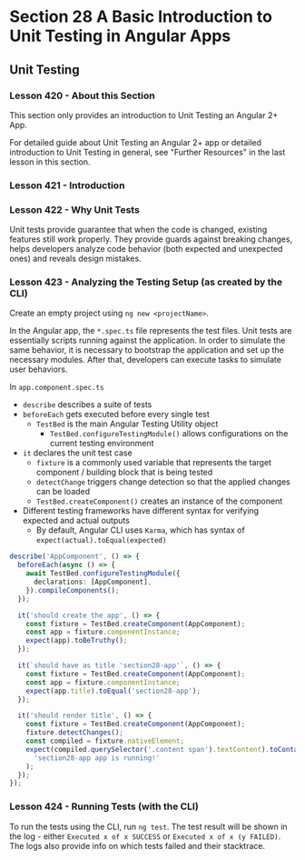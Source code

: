 # Section 28 A Basic Introduction to Unit Testing in Angular Apps

## Unit Testing

### Lesson 420 - About this Section

This section only provides an introduction to Unit Testing an Angular 2+ App.

For detailed guide about Unit Testing an Angular 2+ app or detailed introduction to Unit Testing in general, see "Further Resources" in the last lesson in this section.

### Lesson 421 - Introduction

### Lesson 422 - Why Unit Tests

Unit tests provide guarantee that when the code is changed, existing features still work properly. They provide guards against breaking changes, helps developers analyze code behavior (both expected and unexpected ones) and reveals design mistakes.

### Lesson 423 - Analyzing the Testing Setup (as created by the CLI)

Create an empty project using `ng new <projectName>`.

In the Angular app, the `*.spec.ts` file represents the test files. Unit tests are essentially scripts running against the application. In order to simulate the same behavior, it is necessary to bootstrap the application and set up the necessary modules. After that, developers can execute tasks to simulate user behaviors.

In `app.component.spec.ts`

- `describe` describes a suite of tests
- `beforeEach` gets executed before every single test
  - `TestBed` is the main Angular Testing Utility object
    - `TestBed.configureTestingModule()` allows configurations on the current testing environment
- `it` declares the unit test case
  - `fixture` is a commonly used variable that represents the target component / building block that is being tested
  - `detectChange` triggers change detection so that the applied changes can be loaded
  - `TestBed.createComponent()` creates an instance of the component
- Different testing frameworks have different syntax for verifying expected and actual outputs
  - By default, Angular CLI uses `Karma`, which has syntax of `expect(actual).toEqual(expected)`

```ts
describe('AppComponent', () => {
  beforeEach(async () => {
    await TestBed.configureTestingModule({
      declarations: [AppComponent],
    }).compileComponents();
  });

  it('should create the app', () => {
    const fixture = TestBed.createComponent(AppComponent);
    const app = fixture.componentInstance;
    expect(app).toBeTruthy();
  });

  it(`should have as title 'section28-app'`, () => {
    const fixture = TestBed.createComponent(AppComponent);
    const app = fixture.componentInstance;
    expect(app.title).toEqual('section28-app');
  });

  it('should render title', () => {
    const fixture = TestBed.createComponent(AppComponent);
    fixture.detectChanges();
    const compiled = fixture.nativeElement;
    expect(compiled.querySelector('.content span').textContent).toContain(
      'section28-app app is running!'
    );
  });
});
```

### Lesson 424 - Running Tests (with the CLI)

To run the tests using the CLI, run `ng test`. The test result will be shown in the log - either `Executed x of x SUCCESS` or `Executed x of x (y FAILED)`. The logs also provide info on which tests failed and their stacktrace.
